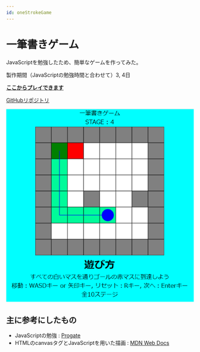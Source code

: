 ```yaml
---
id: oneStrokeGame
---
```


# 一筆書きゲーム
JavaScriptを勉強したため、簡単なゲームを作ってみた。

製作期間（JavaScriptの勉強時間と合わせて）3, 4日


[**ここからプレイできます**](https://sny0.github.io/OneStrokeGame_js/)


[GitHubリポジトリ](https://github.com/sny0/OneStrokeGame_js)


![OneStrokeGame](../static/img/oneStrokeGame.png)


## 主に参考にしたもの
- JavaScriptの勉強 : [Progate](https://prog-8.com/)
- HTMLのcanvasタグとJavaScriptを用いた描画 : [MDN Web Docs](https://developer.mozilla.org/ja/docs/Web/API/Canvas_API)